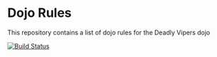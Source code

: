 Dojo Rules
==========

This repository contains a list of dojo rules for the Deadly Vipers dojo

[![Build Status](https://secure.travis-ci.org/rails/arel.svg?branch=master)](http://travis-ci.org/rails/arel)
